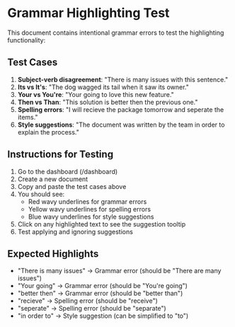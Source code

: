 # Grammar Highlighting Test

This document contains intentional grammar errors to test the highlighting functionality:

## Test Cases

1. **Subject-verb disagreement**: "There is many issues with this sentence."
2. **Its vs It's**: "The dog wagged its tail when it saw its owner."
3. **Your vs You're**: "Your going to love this new feature."
4. **Then vs Than**: "This solution is better then the previous one."
5. **Spelling errors**: "I will recieve the package tomorrow and seperate the items."
6. **Style suggestions**: "The document was written by the team in order to explain the process."

## Instructions for Testing

1. Go to the dashboard (/dashboard)
2. Create a new document
3. Copy and paste the test cases above
4. You should see:
   - Red wavy underlines for grammar errors
   - Yellow wavy underlines for spelling errors  
   - Blue wavy underlines for style suggestions
5. Click on any highlighted text to see the suggestion tooltip
6. Test applying and ignoring suggestions

## Expected Highlights

- "There is many issues" → Grammar error (should be "There are many issues")
- "Your going" → Grammar error (should be "You're going")  
- "better then" → Grammar error (should be "better than")
- "recieve" → Spelling error (should be "receive")
- "seperate" → Spelling error (should be "separate")
- "in order to" → Style suggestion (can be simplified to "to") 